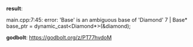 **result**:
 
main.cpp:7:45: error: 'Base' is an ambiguous base of 'Diamond'
    7 |     Base* base_ptr = dynamic_cast<Diamond*>(&diamond);
 
**godbolt**: https://godbolt.org/z/PT77hvdoM
